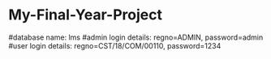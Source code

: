 # My-Final-Year-Project
#database name: lms
#admin login details: regno=ADMIN, password=admin
#user login details: regno=CST/18/COM/00110, password=1234
